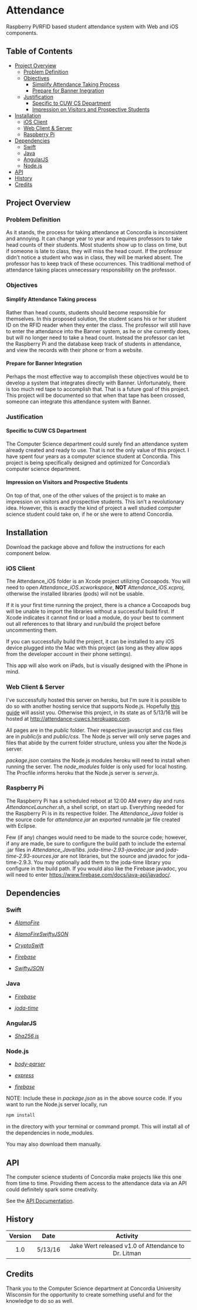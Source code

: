 # Attendance

Raspberry Pi/RFID based student attendance system with Web and iOS components.

## Table of Contents

- [Project Overview](#project-overview)
  - [Problem Definition](#problem-definition)
  - [Objectives](#objectives)
    - [Simplify Attendance Taking Process](#simplify-attendance-taking-process)
    - [Prepare for Banner Inegration](#prepare-for-banner-integration)
  - [Justification](#justification)
    - [Specific to CUW CS Department](#specific-to-cuw-cs-department)
    - [Impression on Visitors and Prospective Students](#impression-on-visitors-and-prospective-students)
- [Installation](#installation)
  - [iOS Client](#ios-client)
  - [Web Client & Server](#web-client--server)
  - [Raspberry Pi](#raspberry-pi)
- [Dependencies](#dependencies)
  - [Swift](#swift)
  - [Java](#java)
  - [AngularJS](#angularjs)
  - [Node.js](#nodejs)
- [API](#api)
- [History](#history)
- [Credits](#credits)

## Project Overview

### Problem Definition

As it stands, the process for taking attendance at Concordia is inconsistent and annoying. It can change year to year and requires professors to take head counts of their students. Most students show up to class on time, but if someone is late to class, they will miss the head count. If the professor didn’t notice a student who was in class, they will be marked absent. The professor has to keep track of these occurrences. This traditional method of attendance taking places unnecessary responsibility on the professor.

### Objectives

#### Simplify Attendance Taking process

Rather than head counts, students should become responsible for themselves. In this proposed solution, the student scans his or her student ID on the RFID reader when they enter the class. The professor will still have to enter the attendance into the Banner system, as he or she currently does, but will no longer need to take a head count. Instead the professor can let the Raspberry Pi and the database keep track of students in attendance, and view the records with their phone or from a website.

#### Prepare for Banner Integration

Perhaps the most effective way to accomplish these objectives would be to develop a system that integrates directly with Banner. Unfortunately, there is too much red tape to accomplish that. That is a future goal of this project. This project will be documented so that when that tape has been crossed, someone can integrate this attendance system with Banner.

### Justification

#### Specific to CUW CS Department

The Computer Science department could surely find an attendance system already created and ready to use. That is not the only value of this project. I have spent four years as a computer science student at Concordia. This project is being specifically designed and optimized for Concordia’s computer science department.

#### Impression on Visitors and Prospective Students

On top of that, one of the other values of the project is to make an impression on visitors and prospective students. This isn’t a revolutionary idea. However, this is exactly the kind of project a well studied computer science student could take on, if he or she were to attend Concordia.

## Installation

Download the package above and follow the instructions for each component below.

### iOS Client

The Attendance_iOS folder is an Xcode project utilizing Cocoapods. You will need to open *Attendance_iOS.xcworkspace*, **NOT** *Attendance_iOS.xcproj*, otherwise the installed libraries (pods) will not be usable.

If it is your first time running the project, there is a chance a Cocoapods bug will be unable to import the libraries without a successful build first. If Xcode indicates it cannot find or load a module, do your best to comment out all references to that library and run/build the project before uncommenting them.

If you can successfully build the project, it can be installed to any iOS device plugged into the Mac with this project (as long as they allow apps from the developer account in their phone settings).

This app will also work on iPads, but is visually designed with the iPhone in mind.

### Web Client & Server

I've successfully hosted this server on heroku, but I'm sure it is possible to do so with another hosting service that supports Node.js. Hopefully [this guide](https://devcenter.heroku.com/articles/deploying-nodejs "Deploying Node.js Apps on Heroku") will assist you. Otherwise this project, in its state as of 5/13/16 will be hosted at http://attendance-cuwcs.herokuapp.com.

All pages are in the *public* folder. Their respective javascript and css files are in *public/js* and *public/css*. The Node.js server will only serve pages and files that abide by the current folder structure, unless you alter the Node.js server.

*package.json* contains the Node.js modules heroku will need to install when running the server. The *node_modules* folder is only used for local hosting. The Procfile informs heroku that the Node.js server is *server.js*.

### Raspberry Pi

The Raspberry Pi has a scheduled reboot at 12:00 AM every day and runs *AttendanceLauncher.sh*, a shell script, on start up. Everything needed for the Raspberry Pi is in its respective folder. The *Attendance_Java* folder is the source code for *attendance.jar* an exported runnable jar file created with Eclipse.

Few (if any) changes would need to be made to the source code; however, if any are made, be sure to configure the build path to include the external .jar files in *Attendance_Java/libs*. *joda-time-2.93-javadoc.jar* and *joda-time-2.93-sources.jar* are not libraries, but the source and javadoc for joda-time-2.9.3. You may optionally add them to the joda-time library you configure in the build path. If you would also like the Firebase javadoc, you will need to enter https://www.firebase.com/docs/java-api/javadoc/.

## Dependencies

### Swift

- [*AlamoFire*](https://github.com/Alamofire/Alamofire)

- [*AlamoFireSwiftyJSON*](https://github.com/SwiftyJSON/Alamofire-SwiftyJSON)

- [*CryptoSwift*](https://github.com/krzyzanowskim/CryptoSwift)

- [*Firebase*](https://www.firebase.com/docs/ios/quickstart.html)

- [*SwiftyJSON*](https://github.com/SwiftyJSON/SwiftyJSON)

### Java

- [*Firebase*](https://cdn.firebase.com/java/firebase-client-jvm-2.5.2.jar)

- [*joda-time*](https://github.com/JodaOrg/joda-time/releases)

### AngularJS

- [*Sha256.js*](http://www.bichlmeier.info/sha256.js)

### Node.js

- [*body-parser*](https://www.npmjs.com/package/body-parser)

- [*express*](https://www.npmjs.com/package/express)

- [*firebase*](https://www.npmjs.com/package/firebase)

NOTE: Include these in *package.json* as in the above source code. If you want to run the Node.js server locally, run

```bash
npm install
```

in the directory with your terminal or command prompt. This will install all of the dependencies in node_modules.

You may also download them manually.

## API

The computer science students of Concordia make projects like this one from time to time. Providing them access to the attendance data via an API could definitely spark some creativity.

See the [API Documentation](/AttendanceAPI.md).

## History

| Version  | Date    | Activity                                            |
|:--------:|:-------:|:---------------------------------------------------:|
| 1.0      | 5/13/16 | Jake Wert released v1.0 of Attendance to Dr. Litman |

## Credits

Thank you to the Computer Science department at Concordia University Wisconsin for the opportunity to create something useful and for the knowledge to do so as well.
